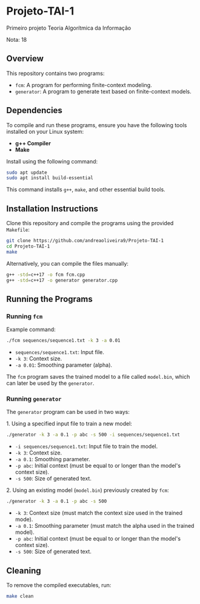 # Projeto-TAI-1

Primeiro projeto Teoria Algorítmica da Informação

Nota: 18

## Overview
This repository contains two programs:
- `fcm`: A program for performing finite-context modeling.
- `generator`: A program to generate text based on finite-context models.

## Dependencies
To compile and run these programs, ensure you have the following tools installed on your Linux system:

- **g++ Compiler**
- **Make**

Install using the following command:

```bash
sudo apt update
sudo apt install build-essential
```

This command installs `g++`, `make`, and other essential build tools.

## Installation Instructions
Clone this repository and compile the programs using the provided `Makefile`:

```bash
git clone https://github.com/andreaoliveira9/Projeto-TAI-1
cd Projeto-TAI-1
make
```

Alternatively, you can compile the files manually:

```bash
g++ -std=c++17 -o fcm fcm.cpp
g++ -std=c++17 -o generator generator.cpp
```

## Running the Programs

### Running `fcm`

Example command:

```bash
./fcm sequences/sequence1.txt -k 3 -a 0.01
```

- `sequences/sequence1.txt`: Input file.
- `-k 3`: Context size.
- `-a 0.01`: Smoothing parameter (alpha).

The `fcm` program saves the trained model to a file called `model.bin`, which can later be used by the `generator`.

### Running `generator`

The `generator` program can be used in two ways:

1\. Using a specified input file to train a new model:

```bash
./generator -k 3 -a 0.1 -p abc -s 500 -i sequences/sequence1.txt
```

- `-i sequences/sequence1.txt`: Input file to train the model.
- `-k 3`: Context size.
- `-a 0.1`: Smoothing parameter.
- `-p abc`: Initial context (must be equal to or longer than the model's context size).
- `-s 500`: Size of generated text.

2\. Using an existing model (`model.bin`) previously created by `fcm`:

```bash
./generator -k 3 -a 0.1 -p abc -s 500
```

- `-k 3`: Context size (must match the context size used in the trained mode).
- `-a 0.1`: Smoothing parameter (must match the alpha used in the trained model).
- `-p abc`: Initial context (must be equal to or longer than the model's context size).
- `-s 500`: Size of generated text.

## Cleaning

To remove the compiled executables, run:

```bash
make clean
```

